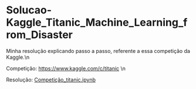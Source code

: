 # Solucao-Kaggle_Titanic_Machine_Learning_from_Disaster
Minha resolução explicando passo a passo, referente a essa competição da Kaggle.\n

Competição: https://www.kaggle.com/c/titanic \n

Resolução: [Competição_titanic.ipynb](/Competição_titanic.ipynb)
